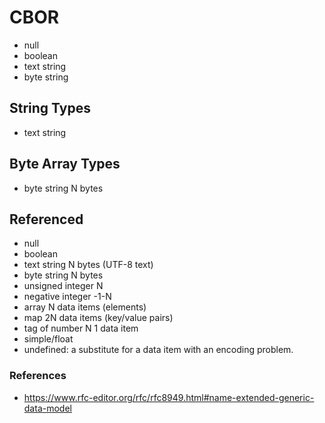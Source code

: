 # CBOR

* null
* boolean
* text string
* byte string

## String Types

* text string

## Byte Array Types

* byte string	N bytes

## Referenced

* null
* boolean
* text string	N bytes (UTF-8 text)
* byte string	N bytes
* unsigned integer N
* negative integer -1-N
* array	N data items (elements)
* map	2N data items (key/value pairs)
* tag of number N	1 data item
* simple/float
* undefined: a substitute for a data item with an encoding problem.

### References

* https://www.rfc-editor.org/rfc/rfc8949.html#name-extended-generic-data-model